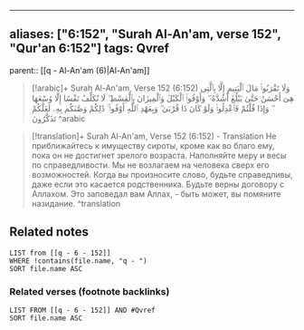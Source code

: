 
---
aliases: ["6:152", "Surah Al-An'am, verse 152", "Qur'an 6:152"]
tags: Qvref
---

parent:: [[q - Al-An'am (6)|Al-An'am]]

> [!arabic]+ Surah Al-An'am, Verse 152 (6:152)
> <span class="quran-arabic">وَلَا تَقْرَبُوا۟ مَالَ ٱلْيَتِيمِ إِلَّا بِٱلَّتِى هِىَ أَحْسَنُ حَتَّىٰ يَبْلُغَ أَشُدَّهُۥ ۖ وَأَوْفُوا۟ ٱلْكَيْلَ وَٱلْمِيزَانَ بِٱلْقِسْطِ ۖ لَا نُكَلِّفُ نَفْسًا إِلَّا وُسْعَهَا ۖ وَإِذَا قُلْتُمْ فَٱعْدِلُوا۟ وَلَوْ كَانَ ذَا قُرْبَىٰ ۖ وَبِعَهْدِ ٱللَّهِ أَوْفُوا۟ ۚ ذَٰلِكُمْ وَصَّىٰكُم بِهِۦ لَعَلَّكُمْ تَذَكَّرُونَ</span>
^arabic

> [!translation]+ Surah Al-An'am, Verse 152 (6:152) - Translation
> Не приближайтесь к имуществу сироты, кроме как во благо ему, пока он не достигнет зрелого возраста. Наполняйте меру и весы по справедливости. Мы не возлагаем на человека сверх его возможностей. Когда вы произносите слово, будьте справедливы, даже если это касается родственника. Будьте верны договору с Аллахом. Это заповедал вам Аллах, - быть может, вы помяните назидание.
^translation



## Related notes
```dataview
LIST from [[q - 6 - 152]]
WHERE !contains(file.name, "q - ")
SORT file.name ASC
```

### Related verses (footnote backlinks)
```dataview
LIST FROM [[q - 6 - 152]] AND #Qvref
SORT file.name ASC
```

